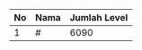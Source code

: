 | No | Nama            | Jumlah Level |
|----|-----------------|--------------|
| 1  | #    |    6090        |
